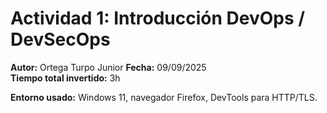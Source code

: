 # Actividad 1: Introducción DevOps / DevSecOps
**Autor:** Ortega Turpo Junior
**Fecha:** 09/09/2025  
**Tiempo total invertido:** 3h

**Entorno usado:**
Windows 11, navegador Firefox, DevTools para HTTP/TLS.
